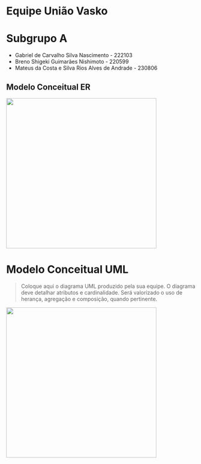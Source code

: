 # Equipe União Vasko

# Subgrupo A
* Gabriel de Carvalho Silva Nascimento - 222103
* Breno Shigeki Guimarães Nishimoto - 220599
* Mateus da Costa e Silva Rios Alves de Andrade - 230806

## Modelo Conceitual ER

<img src="images/ER_Diagram_MMORPG.png" width="400px" height="auto">

# Modelo Conceitual UML

> Coloque aqui o diagrama UML produzido pela sua equipe. O diagrama deve detalhar atributos e cardinalidade. Será valorizado o uso de herança, agregação e composição, quando pertinente.

<img src="images/UML_Diagram_for_a_Online_Restaurant.png" width="400px" height="auto">